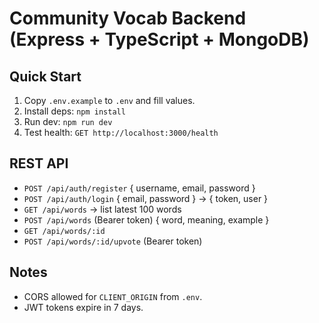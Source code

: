 # Community Vocab Backend (Express + TypeScript + MongoDB)

## Quick Start
1. Copy `.env.example` to `.env` and fill values.
2. Install deps: `npm install`
3. Run dev: `npm run dev`
4. Test health: `GET http://localhost:3000/health`

## REST API
- `POST /api/auth/register` { username, email, password }
- `POST /api/auth/login` { email, password } -> { token, user }
- `GET /api/words` -> list latest 100 words
- `POST /api/words` (Bearer token) { word, meaning, example }
- `GET /api/words/:id`
- `POST /api/words/:id/upvote` (Bearer token)

## Notes
- CORS allowed for `CLIENT_ORIGIN` from `.env`.
- JWT tokens expire in 7 days.
